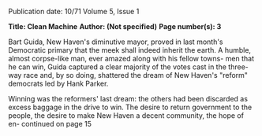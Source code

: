 Publication date: 10/71
Volume 5, Issue 1

**Title: Clean Machine**
**Author:  (Not specified)**
**Page number(s): 3**

Bart Guida, New Haven's diminutive 
mayor, proved in last month's 
Democratic primary that the meek 
shall indeed inherit the earth. A 
humble, almost corpse-like man, ever 
amazed along with his fellow towns-
men that he can win, Guida captured 
a clear majority of the votes cast in 
the three-way race and, by so doing, 
shattered the dream of New Haven's 
"reform" democrats led by Hank Parker. 

Winning was the reformers' last 
dream: the others had been discarded 
as excess baggage in the drive to win. 
The desire to return government to the 
people, the desire to make New Haven 
a decent community, the hope of en-
continued on page 15